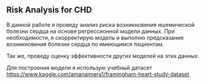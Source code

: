 ## Risk Analysis for CHD

В данной работе я проведу анализ риска возникновения ишемической болезни сердца на основе регрессионной модели данных. При необходимости, я скорректирую модель и выполню предсказание возникновения болезни сердца по имеющимся пациентам.

Так же, проведу оценку эффективности других моделей на этих данных.

Для построения модели я использую учебный датасет https://www.kaggle.com/amanajmera1/framingham-heart-study-dataset.
